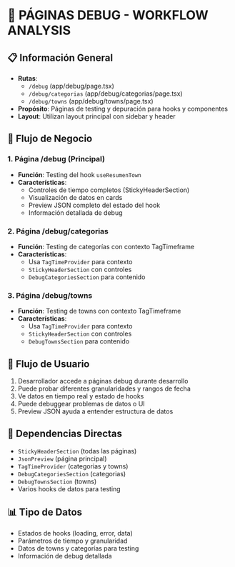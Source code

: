 # 🐛 PÁGINAS DEBUG - WORKFLOW ANALYSIS

## 📋 Información General

- **Rutas**:
  - `/debug` (app/debug/page.tsx)
  - `/debug/categorias` (app/debug/categorias/page.tsx)
  - `/debug/towns` (app/debug/towns/page.tsx)
- **Propósito**: Páginas de testing y depuración para hooks y componentes
- **Layout**: Utilizan layout principal con sidebar y header

## 🔄 Flujo de Negocio

### 1. **Página /debug (Principal)**

- **Función**: Testing del hook `useResumenTown`
- **Características**:
  - Controles de tiempo completos (StickyHeaderSection)
  - Visualización de datos en cards
  - Preview JSON completo del estado del hook
  - Información detallada de debug

### 2. **Página /debug/categorias**

- **Función**: Testing de categorías con contexto TagTimeframe
- **Características**:
  - Usa `TagTimeProvider` para contexto
  - `StickyHeaderSection` con controles
  - `DebugCategoriesSection` para contenido

### 3. **Página /debug/towns**

- **Función**: Testing de towns con contexto TagTimeframe
- **Características**:
  - Usa `TagTimeProvider` para contexto
  - `StickyHeaderSection` con controles
  - `DebugTownsSection` para contenido

## 🎯 Flujo de Usuario

1. Desarrollador accede a páginas debug durante desarrollo
2. Puede probar diferentes granularidades y rangos de fecha
3. Ve datos en tiempo real y estado de hooks
4. Puede debuggear problemas de datos o UI
5. Preview JSON ayuda a entender estructura de datos

## 🔗 Dependencias Directas

- `StickyHeaderSection` (todas las páginas)
- `JsonPreview` (página principal)
- `TagTimeProvider` (categorias y towns)
- `DebugCategoriesSection` (categorias)
- `DebugTownsSection` (towns)
- Varios hooks de datos para testing

## 📊 Tipo de Datos

- Estados de hooks (loading, error, data)
- Parámetros de tiempo y granularidad
- Datos de towns y categorías para testing
- Información de debug detallada
